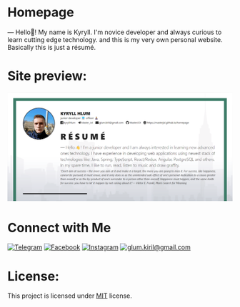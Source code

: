 
# Homepage
― Hello👋! My name is Kyryll. I'm novice developer and always curious to learn cutting edge technology. and this is my very own personal website. Basically this is just a résumé.
# Site preview:
![Preview](assets/images/preview.png)
# Connect with Me
[![Telegram](https://img.shields.io/static/v1?label=Telegram&message=%20&color=2edce8&logo=Telegram&style=flat-square&logoColor=white)](https://t.me/Master_Joi)
[![Facebook](https://img.shields.io/static/v1?label=Facebook&message=%20&color=blue&logo=Facebook&style=flat-square&logoColor=white)](https://www.facebook.com/profile.php?id=100034312132547)
[![Instagram](https://img.shields.io/static/v1?label=Instagram&message=%20&color=orange&logo=Instagram&style=flat-square&logoColor=white)](https://www.instagram.com/master__joi/)
[![glum.kiril@gmail.com](https://img.shields.io/static/v1?label=Gmail&message=%20&color=red&logo=gmail&style=flat-square&logoColor=white)](mailto:glum.kiril@gmail.com)

# License:
This project is licensed under [MIT](https://opensource.org/licenses/MIT) license.